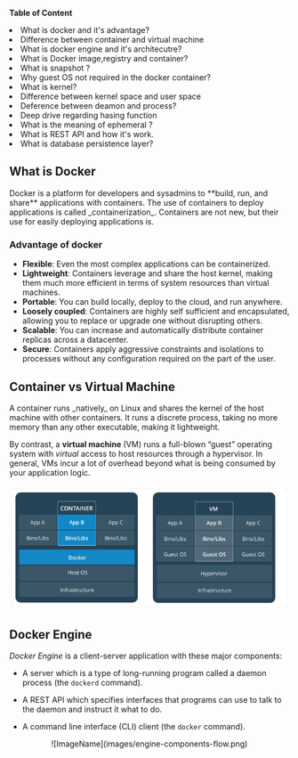 
**Table of Content**
	<li>What is docker and it's advantage?</li>
	<li> Difference between container and virtual machine</li>
	<li> What is docker engine and it's architecutre?</li>
	<li> What is Docker image,registry and container?</li> 
	<li> What is snapshot ?</li>
	<li> Why guest OS not required in the docker container?</li>
	<li> What is kernel?</li>
	<li> Difference between kernel space and user space</li>
	<li> Deference between deamon and process?</li>
	<li> Deep drive regarding hasing function</li>
	<li> What is the meaning of ephemeral ?</li>
	<li> What is REST API and how it's work.</li>
	 <li>What is database persistence layer?</li>
	
<h2>What is Docker</h2>
Docker is a platform for developers and sysadmins to  **build, run, and share**  applications with containers. The use of containers to deploy applications is called  _containerization_. Containers are not new, but their use for easily deploying applications is.
<h3>Advantage of docker</h3>

-   **Flexible**: Even the most complex applications can be containerized.
-   **Lightweight**: Containers leverage and share the host kernel, making them much more efficient in terms of system resources than virtual machines.
-   **Portable**: You can build locally, deploy to the cloud, and run anywhere.
-   **Loosely coupled**: Containers are highly self sufficient and encapsulated, allowing you to replace or upgrade one without disrupting others.
-   **Scalable**: You can increase and automatically distribute container replicas across a datacenter.
-   **Secure**: Containers apply aggressive constraints and isolations to processes without any configuration required on the part of the user.
<h2>Container vs Virtual Machine</h2>
A container runs  _natively_  on Linux and shares the kernel of the host machine with other containers. It runs a discrete process, taking no more memory than any other executable, making it lightweight.

By contrast, a  **virtual machine**  (VM) runs a full-blown “guest” operating system with  _virtual_  access to host resources through a hypervisor. In general, VMs incur a lot of overhead beyond what is being consumed by your application logic.

![ImageName](images/container_vs_vm.jpg)
## Docker Engine

_Docker Engine_  is a client-server application with these major components:

-   A server which is a type of long-running program called a daemon process (the  `dockerd`  command).
    
-   A REST API which specifies interfaces that programs can use to talk to the daemon and instruct it what to do.
    
-   A command line interface (CLI) client (the  `docker`  command).

<center>![ImageName](images/engine-components-flow.png)</center>

